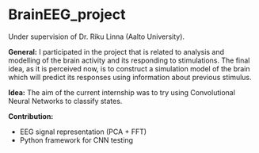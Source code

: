 # BrainEEG_project

Under supervision of Dr. Riku Linna (Aalto University).

**General:** I participated in the project that is related to analysis and modelling of the brain activity and its responding to stimulations. The final idea, as it is perceived now, is to construct a simulation model of the brain which will predict its responses using information about previous stimulus.

**Idea:** The aim of the current internship was to try using Convolutional Neural Networks to classify states.

**Contribution:**
- EEG signal representation (PCA + FFT)
- Python framework for CNN testing
